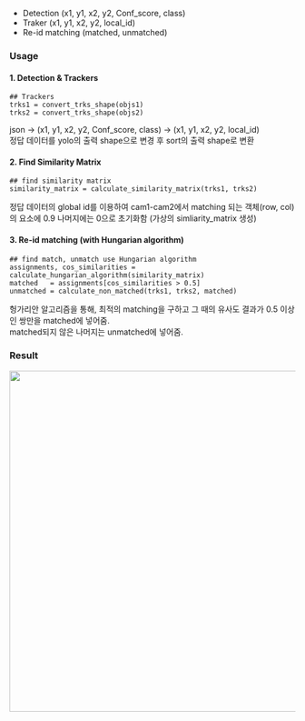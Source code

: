 
- Detection (x1, y1, x2, y2, Conf_score, class)
- Traker (x1, y1, x2, y2, local_id)
- Re-id matching (matched, unmatched)

### Usage
#### 1. Detection & Trackers
~~~
## Trackers
trks1 = convert_trks_shape(objs1)
trks2 = convert_trks_shape(objs2)
~~~
json -> (x1, y1, x2, y2, Conf_score, class) -> (x1, y1, x2, y2, local_id) <br>
정답 데이터를 yolo의 출력 shape으로 변경 후 sort의 출력 shape로 변환

#### 2. Find Similarity Matrix
~~~
## find similarity matrix
similarity_matrix = calculate_similarity_matrix(trks1, trks2)
~~~
정답 데이터의 global id를 이용하여 cam1-cam2에서 matching 되는 객체(row, col)의 요소에 0.9 나머지에는 0으로 초기화함 (가상의 simliarity_matrix 생성)

#### 3. Re-id matching (with Hungarian algorithm)
~~~
## find match, unmatch use Hungarian algorithm
assignments, cos_similarities = calculate_hungarian_algorithm(similarity_matrix)
matched   = assignments[cos_similarities > 0.5]
unmatched = calculate_non_matched(trks1, trks2, matched)
~~~
헝가리안 알고리즘을 통해, 최적의 matching을 구하고 그 때의 유사도 결과가 0.5 이상인 쌍만을 matched에 넣어줌.<br>
matched되지 않은 나머지는 unmatched에 넣어줌.

### Result

<p align="center">
  <img src="./result/result1.jpg" width="600"/>
</p>
